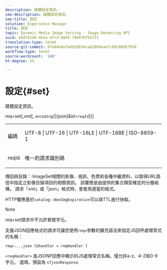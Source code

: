 ```yaml
---
description: 媒體設定資訊。
seo-description: 媒體設定資訊。
seo-title: 設定
solution: Experience Manager
title: 設定
topic: Dynamic Media Image Serving - Image Rendering API
uuid: ebd78249-45ea-47cd-8845-786070f92f21
translation-type: tm+mt
source-git-commit: 97a84e8e7edd3d834ca42069eae7c09c00d57938
workflow-type: tm+mt
source-wordcount: '140'
ht-degree: 5%

---
```



# 設定{#set}

媒體設定資訊。

req=set[,xml[, *`encoding`*]|{json[&amp;id=*`reqId`*]}]

<table id="simpletable_02C955F4EBAD4251A728F0FC68F432B5"> 
 <tr class="strow"> 
  <td class="stentry"> <p><span class="varname"> 編碼</span> </p> </td> 
  <td class="stentry"> <p><span class="codeph"> UTF-8 | UTF-16 | UTF-16LE | UTF-16BE | ISO-8859-1</span> </p></td> 
 </tr> 
 <tr class="strow"> 
  <td class="stentry"> <p><span class="varname"> reqId</span> </p></td> 
  <td class="stentry"> <p>唯一的請求識別碼 </p></td> 
 </tr> 
</table>

傳回與目錄：:ImageSet相關的影像、視訊、色票和各種中繼資料，以取得URL路徑中指定之影像目錄項目的相關資訊。 該響應是由提供的集合類型確定的分層結構。 請求「xml」或「json」格式時，會套用適當的格式。

HTTP響應基於`catalog::NonImgExpiration`可以與TTL進行快取。

>[!NOTE]
>
>req=set請求中不允許冒號字元。

支援JSON回應格式的請求可讓您使用`req=`參數的擴充語法來指定JS回呼處理常式的名稱：

`req=...,json [&handler = reqHandler ]`

`<reqHandler>` 是JSONP回應中顯示的JS處理常式名稱。僅允許a-z、A-Z和0-9字元。 選填。預設為 `s7jsonResponse`.

